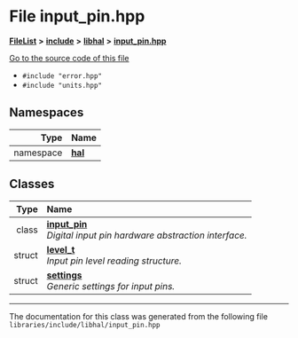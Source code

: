 

# File input\_pin.hpp



[**FileList**](files.md) **>** [**include**](dir_cba0faac6e93618a6e2539705915bd70.md) **>** [**libhal**](dir_c21661262b37aa135a14febc024e67d7.md) **>** [**input\_pin.hpp**](libhal_2input__pin_8hpp.md)

[Go to the source code of this file](libhal_2input__pin_8hpp_source.md)



* `#include "error.hpp"`
* `#include "units.hpp"`













## Namespaces

| Type | Name |
| ---: | :--- |
| namespace | [**hal**](namespacehal.md) <br> |


## Classes

| Type | Name |
| ---: | :--- |
| class | [**input\_pin**](classhal_1_1input__pin.md) <br>_Digital input pin hardware abstraction interface._  |
| struct | [**level\_t**](structhal_1_1input__pin_1_1level__t.md) <br>_Input pin level reading structure._  |
| struct | [**settings**](structhal_1_1input__pin_1_1settings.md) <br>_Generic settings for input pins._  |



















































------------------------------
The documentation for this class was generated from the following file `libraries/include/libhal/input_pin.hpp`

